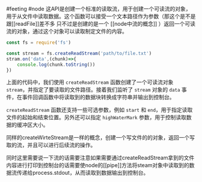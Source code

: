 #feeting #node 
这API是创建一个标准的读取流，用于创建一个可读流的对象，用于从文件中读取数据。这个函数可以接受一个文本路径作为参数（那这个是不是跟[[readFile]]差不多 只不过是创建的是一个 [[node中流的概念]] ）返回一个可读流的对象，通过这个对象可以读取制定文件的内容。

```javascript
const fs = require('fs')

const stream = fs.createReadStream('path/to/file.txt')
stram.on('data',(chunk)=>{
	console.log(chunk.toString())
})
```
上面的代码中，我们使用 `createReadStream` 函数创建了一个可读流对象 `stream`，并指定了要读取的文件路径。接着我们监听了 `stream` 对象的 `data` 事件，在事件回调函数中将读取到的数据块转换成字符串并输出到控制台。

`createReadStream` 函数还支持一些可选参数，例如 `start` 和 `end`，用于指定读取文件的起始和结束位置。另外还可以指定 `highWaterMark` 参数，用于控制读取数据的缓冲区大小。

同样的createWirteStream是一样的概念，创建一个写文件的的对象，返回一个写取的流，并且可以进行后续流的操作。

同时这里需要说一下流的话需要注意如果需要通过createReadStream拿到的文件内容进行打印到控制台的话需要使node的[[pipe]]方法将steam对象中读取到的数据流传递给process.stdout，从而读取到数据输出到控制台。